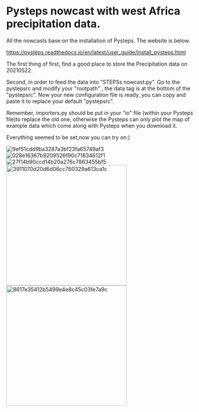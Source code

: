 # Pysteps nowcast with west Africa precipitation data.

All the nowcasts base on the installation of Pysteps. The website is below.

https://pysteps.readthedocs.io/en/latest/user_guide/install_pysteps.html

The first thing of first,  find a good place to store the Precipitation data on 20210522.

Second, in order to feed the data into "STEPSs nowcast.py". Go to the pystepsrc and modify your "rootpath" , the data tag is at the bottom of the "pystepsrc". Now your new configuration file is ready, you can copy and paste it to replace your default "pystepsrc".

Remember, importers.py should be put in your "io" file (within your Pysteps file)to replace the old one, otherwise the Pysteps can only plot the map of example data which come along with Pysteps when you download it.

Everything seemed to be set,now you can try on:)


![9ef51cdd9ba3287a3bf23fa65749af3](https://user-images.githubusercontent.com/53436149/133692999-f3da433b-e3b7-4f5a-98ce-cc7d9aaf3c81.png)
![028e16367b9209526f90c71834612f1](https://user-images.githubusercontent.com/53436149/133693023-16e18cb9-9ec3-4e58-95b5-23cc051c6c43.png)
![27f14b90ccd14b20a276c7863455bf5](https://user-images.githubusercontent.com/53436149/133693039-2b7378b6-65d5-4035-ac92-ddb6d9060b44.png)
<img width="320" alt="3911070d20d6d06cc760329a613ca1c" src="https://user-images.githubusercontent.com/53436149/133693059-3ea969a7-bc9a-463e-907d-8a4ea41bb25d.png">
<img width="320" alt="8617e35412b5499e4e8c45c03fe7a9c" src="https://user-images.githubusercontent.com/53436149/133693066-bc064912-a121-4f90-98b0-5fd49734a025.png">
